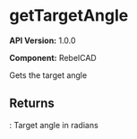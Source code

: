 # getTargetAngle

**API Version:** 1.0.0

**Component:** RebelCAD

Gets the target angle

## Returns

: Target angle in radians

